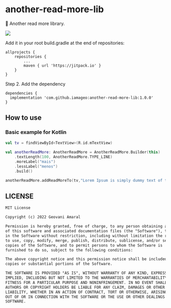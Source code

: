 # another-read-more-lib
📖 Another read more library.

[![](https://jitpack.io/v/iamageo/another-read-more-lib.svg)](https://jitpack.io/#iamageo/another-read-more-lib)

Add it in your root build.gradle at the end of repositories:

	allprojects {
		repositories {
			...
			maven { url 'https://jitpack.io' }
		}
	}
Step 2. Add the dependency

	dependencies {
	  implementation 'com.github.iamageo:another-read-more-lib:1.0.0'
	}

## How to use

### Basic example for Kotlin

```kotlin
val tv = findViewById<TextView>(R.id.mTextView)
        
val anotherReadMore: AnotherReadMore = AnotherReadMore.Builder(this)
    .textLength(100, AnotherReadMore.TYPE_LINE)
    .moreLabel("mais")
    .lessLabel("menos")
    .build()

anotherReadMore.addReadMoreTo(tv,"Lorem Ipsum is simply dummy text of the printing and typesetting industry. Lorem Ipsum has been the industry's standard dummy text ever since the 1500s, when an unknown printer took a galley of type and scrambled it to make a type specimen book. It has survived not only five centuries, but also the leap into electronic typesetting, remaining essentially unchanged. It was popularised in the 1960s with the release of Letraset sheets containing Lorem Ipsum passages, and more recently with desktop publishing software like Aldus PageMaker including versions of Lorem Ipsum.")
```

## LICENSE
```xml
MIT License

Copyright (c) 2022 Geovani Amaral

Permission is hereby granted, free of charge, to any person obtaining a copy
of this software and associated documentation files (the "Software"), to deal
in the Software without restriction, including without limitation the rights
to use, copy, modify, merge, publish, distribute, sublicense, and/or sell
copies of the Software, and to permit persons to whom the Software is
furnished to do so, subject to the following conditions:

The above copyright notice and this permission notice shall be included in all
copies or substantial portions of the Software.

THE SOFTWARE IS PROVIDED "AS IS", WITHOUT WARRANTY OF ANY KIND, EXPRESS OR
IMPLIED, INCLUDING BUT NOT LIMITED TO THE WARRANTIES OF MERCHANTABILITY,
FITNESS FOR A PARTICULAR PURPOSE AND NONINFRINGEMENT. IN NO EVENT SHALL THE
AUTHORS OR COPYRIGHT HOLDERS BE LIABLE FOR ANY CLAIM, DAMAGES OR OTHER
LIABILITY, WHETHER IN AN ACTION OF CONTRACT, TORT OR OTHERWISE, ARISING FROM,
OUT OF OR IN CONNECTION WITH THE SOFTWARE OR THE USE OR OTHER DEALINGS IN THE
SOFTWARE.
```

